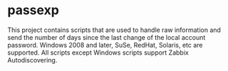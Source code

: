 # passexp
This project contains scripts that are used to handle raw information and send the number of days since the last change of the local account password.
Windows 2008 and later, SuSe, RedHat, Solaris, etc are supported.
All scripts except Windows scripts support Zabbix Autodiscovering.
